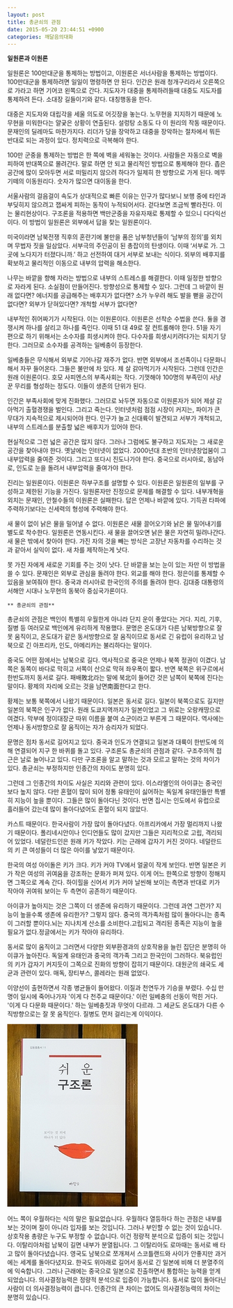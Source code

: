 ```yaml
---
layout: post
title: 총균쇠의 관점
date: 2015-05-20 23:44:51 +0900
categories: 깨달음의대화
---
```

**일원론과 이원론** 

  


일원론은 100만대군을 통제하는 방법이고, 이원론은 서너사람을 통제하는 방법이다. 100만대군을 통제하려면 일일이 명령하면 안 된다. 인간은 원래 청개구리라서 오른쪽으로 가라고 하면 기어코 왼쪽으로 간다. 지도자가 대중을 통제하려들때 대중도 지도자를 통제하려 든다. 소대장 길들이기와 같다. 대칭행동을 한다. 

  


대중은 지도자와 대립각을 세울 의도로 어깃장을 놓는다. 노무현을 지지하기 때문에 노무현을 미워한다는 얄궂은 상황이 연출된다. 설렁탕 소동도 다 이 원리의 작동 때문이다. 문재인의 딜레마도 마찬가지다. 리더가 당을 장악하고 대중을 장악하는 절차에서 뭐든 반대로 되는 과정이 있다. 정치력으로 극복해야 한다. 

  


100만 군중을 통제하는 방법은 한 쪽에 벽을 세워놓는 것이다. 사람들은 자동으로 벽을 피하여 반대쪽으로 몰려간다. 말로 하면 안 되고 물리적인 방법으로 통제해야 한다. 좁은 공간에 많이 모아두면 서로 떠밀리지 않으려 하다가 일제히 한 방향으로 가게 된다. 메뚜기떼의 이동원리다. 숫자가 많으면 대이동을 한다. 

  


서울사람의 걸음걸이 속도가 상대적으로 빠른 이유는 인구가 많다보니 보행 중에 타인과 부딪히지 않으려고 잽싸게 피하는 동작이 누적되어서다. 걷다보면 조금씩 빨라진다. 이는 물리현상이다. 구조론을 적용하면 백만군중을 자유자재로 통제할 수 있으니 다다익선이다. 이 방법이 일원론은 외부에서 답을 찾는 일원론이다. 

  


미국이라면 남북전쟁 직후의 혼란기에 불만을 품은 남부청년들이 ‘남부의 정의’를 외치며 무법자 짓을 일삼았다. 서부극의 주인공이 된 총잡이의 탄생이다. 이때 ‘서부로 가. 그곳에 노다지가 터졌다니까.’ 하고 선전하여 대거 서부로 보내는 식이다. 외부의 배후지를 확보하고 물리적인 이동으로 내부의 압력을 해소한다. 

  


나무는 바깥을 향해 자라는 방법으로 내부의 스트레스를 해결한다. 이때 일정한 방향으로 자라게 된다. 소실점이 만들어진다. 방향성으로 통제할 수 있다. 그런데 그 바깥이 원래 없다면? 에너지를 공급해주는 배후지가 없다면? 소가 누우려 해도 발을 뻗을 공간이 없다면? 외부가 닫혀있다면? 개척할 서부가 없다면? 

  


내부적인 쥐어짜기가 시작된다. 이는 이원론이다. 이원론은 선착순 수법을 쓴다. 둘을 경쟁시켜 하나를 살리고 하나를 죽인다. 이때 51 대 49로 잘 컨트롤해야 한다. 51을 자기편으로 하기 위해서는 소수자를 희생시켜야 한다. 다수자를 희생시키려다가는 되치기 당한다. 그러므로 소수자를 공격하는 일베충이 등장한다. 

  


일베충들은 무식해서 외부로 기어나갈 재주가 없다. 반면 외부에서 조선족이니 다문화니 해서 자꾸 들어온다. 그들은 불만에 차 있다. 제 살 갉아먹기가 시작된다. 그런데 인간은 원래 이원론이다. 호모 사피엔스의 부족사회는 작다. 기껏해야 100명의 부족민이 사냥꾼 무리를 형성하는 정도다. 이들이 생존의 단위가 된다. 

  


인간은 부족사회에 맞게 진화했다. 그러므로 놔두면 자동으로 이원론자가 되어 제살 갉아먹기 출혈경쟁을 벌인다. 그리고 죽는다. 인터넷처럼 점점 시장이 커지는, 파이가 큰 무대가 지속적으로 제시되어야 한다. 인구가 늘고 신대륙이 발견되고 서부가 개척되고, 내부의 스트레스를 분출할 넓은 배후지가 있어야 한다. 

  


현실적으로 그런 넓은 공간은 많지 않다. 그러나 그럼에도 불구하고 지도자는 그 새로운 공간을 찾아내야 한다. 옛날에는 인터넷이 없었다. 2000년대 초반의 인터넷창업붐이 그 내부압력을 줄여준 것이다. 그리고 또다시 진도나가야 한다. 중국으로 러시아로, 동남아로, 인도로 눈을 돌려서 내부압력을 줄여가야 한다. 

  


진리는 일원론이다. 이원론은 하부구조를 설명할 수 있다. 이원론은 일원론의 일부를 구성하고 제한된 기능을 가진다. 일원론자만 진정으로 문제를 해결할 수 있다. 내부개혁을 외치는 문재인, 안철수들의 이원론은 실패한다. 답은 언제나 바깥에 있다. 기득권 타파에 주력하기보다는 신세력의 형성에 주력해야 한다. 

  


새 물이 없이 낡은 물을 밀어낼 수 없다. 이원론은 새물 끌어오기와 낡은 물 밀어내기를 별도로 착수한다. 일원론은 연동시킨다. 새 물을 끌어오면 낡은 물은 자연히 밀려나간다. 새 물은 밖에서 찾아야 한다. 가진 자의 것을 빼는 방식은 고장난 자동차를 수리하는 것과 같아서 실익이 없다. 새 차를 제작하는게 낫다. 

  


못 가진 자에게 새로운 기회를 주는 것이 낫다. 단 바깥을 보는 눈이 있는 자만 이 방법을 쓸 수 있다. 문재인은 외부로 관심을 돌려야 한다. 외교를 해야 한다. 정은이를 통제할 수 있음을 보여줘야 한다. 중국과 러시아로 한국인의 주의를 돌려야 한다. 김대중 대통령의 서해안 시대나 노무현의 동북아 중심국가론이다. 

  


  


 

    ** 총균쇠의 관점** 

  


총균쇠의 관점은 백인이 특별히 우월한게 아니라 단지 운이 좋았다는 거다. 지리, 기후, 질병 등 여러모로 백인에게 유리하게 작용했다. 문명은 온도대가 다른 남북방향으로 잘 못 움직이고, 온도대가 같은 동서방향으로 잘 움직이므로 동서로 긴 유럽이 유리하고 남북으로 긴 아프리카, 인도, 아메리카는 불리하다는 말이다. 

  


중국도 어떤 점에서는 남북으로 길다. 역사적으로 중국은 언제나 북쪽 정권이 이겼다. 남쪽은 동쪽이 바다로 막히고 서쪽이 산으로 막혀 좌우폭이 짧다. 반면 북쪽은 위구르에서 한반도까지 동서로 길다. 패배敗北라는 말에 북北이 들어간 것은 남쪽이 북쪽에 진다는 말이다. 황제의 자리에 오르는 것을 남면南面한다고 한다. 

  


황제는 보통 북쪽에서 나왔기 때문이다. 일본은 동서로 길다. 일본이 북쪽으로도 길지만 일본의 북쪽은 인구가 없다. 원래 도쿄지역까지가 일본이었고 그 위로는 오랑캐땅으로 여겼다. 막부에 정이대장군 따위 이름을 붙여 쇼군이라고 부른게 그 때문이다. 역사에는 언제나 동서방향으로 잘 움직이는 자가 승리자가 되었다. 

  


문명은 점차 동서로 길어지고 있다. 중국과 인도가 연결되고 일본과 대륙이 한반도에 의해 연결되어 지구 한 바퀴를 돌고 있다. 구조론도 총균쇠의 관점과 같다. 구조주의적 접근은 날로 늘어나고 있다. 다만 구조론을 알고 말하는 것과 모르고 말하는 것의 차이가 있다. 총균쇠는 부정하지만 인종간의 차이도 분명히 있다. 

  


그런데 그 인종간의 차이도 사실은 지리와 관련이 있다. 이스라엘인의 아이큐는 중국인보다 높지 않다. 다만 혼혈이 많이 되어 정통 유태인이 싫어하는 독일계 유태인들만 특별히 지능이 높을 뿐이다. 그들은 많이 돌아다닌 것이다. 반면 집시는 인도에서 유럽으로 흘러들어 갔는데 많이 돌아다녔어도 혼혈이 되지 않았다. 

  


카스트 때문이다. 한국사람이 가장 많이 돌아다녔다. 아프리카에서 가장 멀리까지 나왔기 때문이다. 폴리네시안이나 인디언들도 많이 갔지만 그들은 지리적으로 고립, 격리되어 있었다. 네덜란드인은 원래 키가 작았다. 키는 근래에 갑자기 커진 것이다. 네덜란드의 키 큰 여성들이 더 많은 아이를 낳았기 때문이다. 

  


한국의 여성 아이돌은 키가 크다. 키가 커야 TV에서 얼굴이 작게 보인다. 반면 일본은 키가 작은 여성의 귀여움을 강조하는 문화가 퍼져 있다. 이게 어느 한쪽으로 방향이 정해지면 그쪽으로 계속 간다. 하이힐을 신어서 키가 커야 날씬해 보이는 측면과 반대로 키가 작아야 귀여워 보이는 두 측면이 공존하기 때문이다. 

  


아이큐가 높아지는 것은 그쪽이 더 생존에 유리하기 때문이다. 그런데 과연 그런가? 지능이 높을수록 생존에 유리한가? 그렇지 않다. 중국의 객가족처럼 많이 돌아다니는 종족이 그러할 뿐이다.뇌는 지나치게 산소를 소비한다.고립되고 격리된 종족은 지능이 높을 필요가 없다.정글에서는 키가 작아야 유리하다.

  


동서로 많이 움직이고 그러면서 다양한 외부환경과의 상호작용을 늘린 집단은 분명히 아이큐가 높아진다. 독일계 유태인과 중국의 객가족 그리고 한국인이 그러하다. 북유럽인의 키가 갑자기 커지듯이 그쪽으로 진화의 방향이 잡히기 때문이다. 대원군의 쇄국도 세균과 관련이 있다. 매독, 장티부스, 콜레라는 원래 없었다.

  


이양선이 출현하면서 각종 병균들이 들어왔다. 이질과 천연두가 기승을 부렸다. 수십 만명이 일시에 죽어나가자 '이게 다 천주교 때문이다.' 이런 일베충의 선동이 먹힌 거다. '이게 다 다문화 때문이다.' 하는 일베충짓과 무엇이 다르랴. 그 세균도 온도대가 다른 수직방향으로는 잘 못 움직인다. 질병도 먼저 걸리는게 이익이다.

  


  



 <img src="files/attach/images/198/641/593/DSC01488.JPG" alt="DSC01488.JPG" width="300" height="419" /> 

  


어느 쪽이 우월하다는 식의 말은 필요없습니다. 우월하다 열등하다 하는 관점은 내부를 보는 것이며 질이 아니라 입자를 보는 것입니다. 그러나 부인할 수 없는 것이 있습니다. 상호작용 총량은 누구도 부정할 수 없습니다. 이건 정량적 분석으로 입증이 되는 것입니다. 이탈리아처럼 남북이 길면 내부가 분열됩니다. 그 이탈리아도 로마때는 동서로 배 타고 많이 돌아다녔습니다. 영국도 남북으로 쪼개져서 스코틀랜드와 사이가 안좋지만 과거에는 세계를 돌아다녔지요. 한국도 위아래로 길어서 동서로 긴 일본에 비해 더 분열주의에 익숙합니다. 그러나 근래에는 중국으로 일본으로 진출하면서 통합하는 능력을 얻게 되었습니다. 의사결정능력은 정량적 분석으로 입증이 가능합니다. 동서로 많이 돌아다닌 사람이 더 의사결정능력이 큽니다. 인종간의 큰 차이는 없어도 의사결정능력의 차이는 분명히 있습니다.